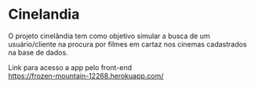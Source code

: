 # Cinelandia

O projeto cinelândia tem como objetivo simular a busca de um usuário/cliente na procura por filmes em cartaz nos cinemas cadastrados na base de dados.

Link para  acesso a app pelo front-end  
  https://frozen-mountain-12268.herokuapp.com/
